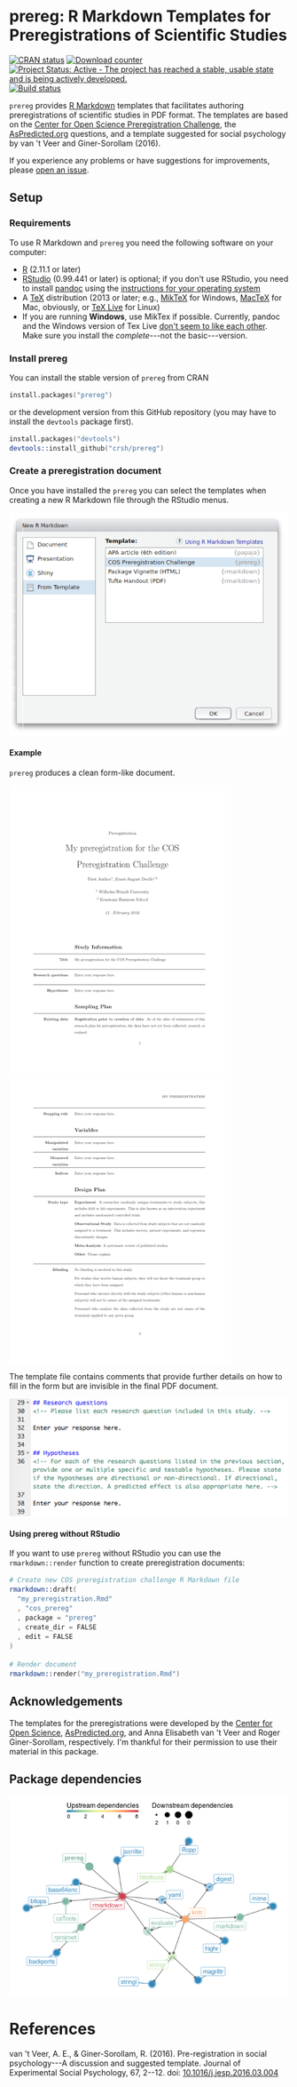 prereg: R Markdown Templates for Preregistrations of Scientific Studies
================

[![CRAN status](http://www.r-pkg.org/badges/version/prereg)](https://cran.r-project.org/package=prereg) [![Download counter](http://cranlogs.r-pkg.org/badges/prereg)](https://cran.r-project.org/package=prereg) [![Project Status: Active - The project has reached a stable, usable state and is being actively developed.](http://www.repostatus.org/badges/latest/active.svg)](http://www.repostatus.org/#active) [![Build status](https://travis-ci.org/crsh/prereg.svg?branch=master)](https://travis-ci.org/crsh/prereg)

`prereg` provides [R Markdown](http://rmarkdown.rstudio.com/) templates that facilitates authoring preregistrations of scientific studies in PDF format. The templates are based on the [Center for Open Science Preregistration Challenge](https://cos.io/prereg/), the [AsPredicted.org](http://aspredicted.org) questions, and a template suggested for social psychology by van 't Veer and Giner-Sorollam (2016).

If you experience any problems or have suggestions for improvements, please [open an issue](https://github.com/crsh/prereg/issues).

Setup
-----

### Requirements

To use R Markdown and `prereg` you need the following software on your computer:

-   [R](http://www.r-project.org/) (2.11.1 or later)
-   [RStudio](http://www.rstudio.com/) (0.99.441 or later) is optional; if you don't use RStudio, you need to install [pandoc](http://johnmacfarlane.net/pandoc/) using the [instructions for your operating system](https://github.com/rstudio/rmarkdown/blob/master/PANDOC.md)
-   A [TeX](http://de.wikipedia.org/wiki/TeX) distribution (2013 or later; e.g., [MikTeX](http://miktex.org/) for Windows, [MacTeX](https://tug.org/mactex/) for Mac, obviously, or [TeX Live](http://www.tug.org/texlive/) for Linux)
-   If you are running **Windows**, use MikTex if possible. Currently, pandoc and the Windows version of Tex Live [don't seem to like each other](https://github.com/rstudio/rmarkdown/issues/6). Make sure you install the *complete*---not the basic---version.

### Install prereg

You can install the stable version of `prereg` from CRAN

``` s
install.packages("prereg")
```

or the development version from this GitHub repository (you may have to install the `devtools` package first).

``` s
install.packages("devtools")
devtools::install_github("crsh/prereg")
```

### Create a preregistration document

Once you have installed the `prereg` you can select the templates when creating a new R Markdown file through the RStudio menus.

![](tools/images/template_selection.png)

#### Example

`prereg` produces a clean form-like document.

![](tools/images/prereg_page1.png) ![](tools/images/prereg_page2.png)

The template file contains comments that provide further details on how to fill in the form but are invisible in the final PDF document.

![](tools/images/prereg_rmd.png)

#### Using prereg without RStudio

If you want to use `prereg` without RStudio you can use the `rmarkdown::render` function to create preregistration documents:

``` s
# Create new COS preregistration challenge R Markdown file
rmarkdown::draft(
  "my_preregistration.Rmd"
  , "cos_prereg"
  , package = "prereg"
  , create_dir = FALSE
  , edit = FALSE
)

# Render document
rmarkdown::render("my_preregistration.Rmd")
```

Acknowledgements
----------------

The templates for the preregistrations were developed by the [Center for Open Science](https://cos.io/prereg/), [AsPredicted.org](http://aspredicted.org), and Anna Elisabeth van 't Veer and Roger Giner-Sorollam, respectively. I'm thankful for their permission to use their material in this package.

Package dependencies
--------------------

![](tools/images/unnamed-chunk-1-1.png)

References
==========

van 't Veer, A. E., & Giner-Sorollam, R. (2016). Pre-registration in social psychology---A discussion and suggested template. Journal of Experimental Social Psychology, 67, 2--12. doi: [10.1016/j.jesp.2016.03.004](http://dx.doi.org/10.1016/j.jesp.2016.03.004)
